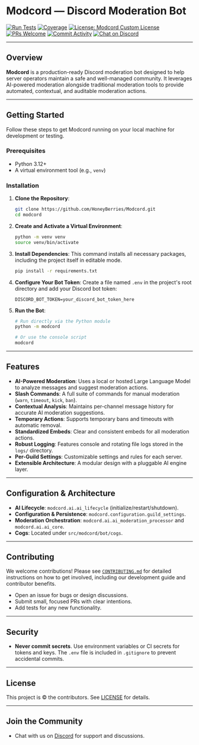 # Modcord — Discord Moderation Bot

[![Run Tests](https://github.com/HoneyBerries/Modcord/actions/workflows/tests.yaml/badge.svg)](https://github.com/HoneyBerries/Modcord/actions/workflows/tests.yaml)
[![Coverage](https://codecov.io/gh/HoneyBerries/Modcord/branch/main/graph/badge.svg?token=YOUR_CODECOV_TOKEN)](https://codecov.io/gh/HoneyBerries/Modcord)
[![License: Modcord Custom License](https://img.shields.io/badge/license-Modcord%20Custom%20License-blue.svg)](LICENSE)
[![PRs Welcome](https://img.shields.io/badge/PRs-Welcome-brightgreen.svg)](CONTRIBUTING.md)
[![Commit Activity](https://img.shields.io/github/commit-activity/m/honeyberries/modcord)](https://github.com/honeyberries/modcord/commits)
[![Chat on Discord](https://img.shields.io/badge/chat-on%20Discord-5865F2.svg)](https://discord.gg/c354AX236r)

---

## Overview

**Modcord** is a production-ready Discord moderation bot designed to help server operators maintain a safe and well-managed community. It leverages AI-powered moderation alongside traditional moderation tools to provide automated, contextual, and auditable moderation actions.

---

## Getting Started

Follow these steps to get Modcord running on your local machine for development or testing.

### Prerequisites

- Python 3.12+
- A virtual environment tool (e.g., `venv`)

### Installation

1.  **Clone the Repository**:
    ```bash
    git clone https://github.com/HoneyBerries/Modcord.git
    cd modcord
    ```

2.  **Create and Activate a Virtual Environment**:
    ```bash
    python -m venv venv
    source venv/bin/activate
    ```

3.  **Install Dependencies**:
    This command installs all necessary packages, including the project itself in editable mode.
    ```bash
    pip install -r requirements.txt
    ```

4.  **Configure Your Bot Token**:
    Create a file named `.env` in the project's root directory and add your Discord bot token:
    ```
    DISCORD_BOT_TOKEN=your_discord_bot_token_here
    ```

5.  **Run the Bot**:
    ```bash
    # Run directly via the Python module
    python -m modcord

    # Or use the console script
    modcord
    ```

---

## Features

- **AI-Powered Moderation**: Uses a local or hosted Large Language Model to analyze messages and suggest moderation actions.
- **Slash Commands**: A full suite of commands for manual moderation (`warn`, `timeout`, `kick`, `ban`).
- **Contextual Analysis**: Maintains per-channel message history for accurate AI moderation suggestions.
- **Temporary Actions**: Supports temporary bans and timeouts with automatic removal.
- **Standardized Embeds**: Clear and consistent embeds for all moderation actions.
- **Robust Logging**: Features console and rotating file logs stored in the `logs/` directory.
- **Per-Guild Settings**: Customizable settings and rules for each server.
- **Extensible Architecture**: A modular design with a pluggable AI engine layer.

---

## Configuration & Architecture

- **AI Lifecycle**: `modcord.ai.ai_lifecycle` (initialize/restart/shutdown).
- **Configuration & Persistence**: `modcord.configuration.guild_settings`.
- **Moderation Orchestration**: `modcord.ai.ai_moderation_processor` and `modcord.ai.ai_core`.
- **Cogs**: Located under `src/modcord/bot/cogs`.

---

## Contributing

We welcome contributions! Please see [`CONTRIBUTING.md`](CONTRIBUTING.md) for detailed instructions on how to get involved, including our development guide and contributor benefits.

- Open an issue for bugs or design discussions.
- Submit small, focused PRs with clear intentions.
- Add tests for any new functionality.

---

## Security

- **Never commit secrets**. Use environment variables or CI secrets for tokens and keys. The `.env` file is included in `.gitignore` to prevent accidental commits.

---

## License

This project is © the contributors. See [LICENSE](LICENSE) for details.

---

## Join the Community

- Chat with us on [Discord](https://discord.gg/c354AX236r) for support and discussions.